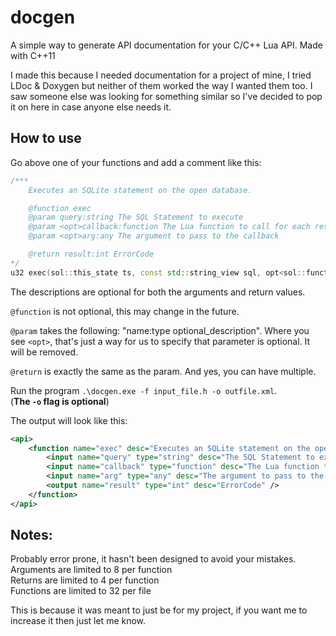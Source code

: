 # docgen

A simple way to generate API documentation for your C/C++ Lua API. Made with C++11

I made this because I needed documentation for a project of mine, I tried LDoc & Doxygen but neither of them worked the way I wanted them too. I saw someone else was looking for something similar so I've decided to pop it on here in case anyone else needs it.

## How to use
Go above one of your functions and add a comment like this:
```cpp
/***
    Executes an SQLite statement on the open database.

    @function exec
    @param query:string The SQL Statement to execute
    @param <opt>callback:function The Lua function to call for each result row
    @param <opt>arg:any The argument to pass to the callback

    @return result:int ErrorCode
*/
u32 exec(sol::this_state ts, const std::string_view sql, opt<sol::function> callback, opt<sol::lua_value> arg);
```

The descriptions are optional for both the arguments and return values.  

`@function` is not optional, this may change in the future.

`@param` takes the following: "name:type optional_description". Where you see `<opt>`, that's just a way for us to specify that parameter is optional. It will be removed.  

`@return` is exactly the same as the param. And yes, you can have multiple.

Run the program `.\docgen.exe -f input_file.h -o outfile.xml`.  
(**The `-o` flag is optional**)

The output will look like this:
```xml
<api>
    <function name="exec" desc="Executes an SQLite statement on the open database.">
        <input name="query" type="string" desc="The SQL Statement to execute" />
        <input name="callback" type="function" desc="The Lua function to call for each result row" optional="true" />
        <input name="arg" type="any" desc="The argument to pass to the callback" optional="true" />
        <output name="result" type="int" desc="ErrorCode" />
    </function>
</api>
```

## Notes:
Probably error prone, it hasn't been designed to avoid your mistakes.  
Arguments are limited to 8 per function  
Returns are limited to 4 per function  
Functions are limited to 32 per file  

This is because it was meant to just be for my project, if you want me to increase it then just let me know.